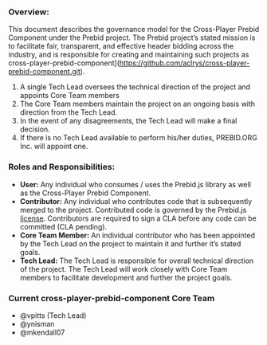 ### Overview:

This document describes the governance model for the Cross-Player Prebid Component under the Prebid project. The Prebid project’s stated mission is to facilitate fair, transparent, and effective header bidding across the industry, and is responsible for creating and maintaining such projects as cross-player-prebid-component](https://github.com/aclrys/cross-player-prebid-component.git).

1.	A single Tech Lead oversees the technical direction of the project and appoints Core Team members
2.	The Core Team members maintain the project on an ongoing basis with direction from the Tech Lead.
3.	In the event of any disagreements, the Tech Lead will make a final decision.
4.	If there is no Tech Lead available to perform his/her duties, PREBID.ORG Inc. will appoint one.

### Roles and Responsibilities:
- **User:** Any individual who consumes / uses the Prebid.js library as well as the Cross-Player Prebid Component.
- **Contributor:** Any individual who contributes code that is subsequently merged to the project. Contributed code is governed by the Prebid.js [license](https://github.com/aclrys/Prebid.js/blob/master/LICENSE). Contributors are required to sign a CLA before any code can be committed (CLA pending).
- **Core Team Member:** An individual contributor who has been appointed by the Tech Lead on the project to maintain it and further it’s stated goals.
- **Tech Lead:** The Tech Lead is responsible for overall technical direction of the project. The Tech Lead will work closely with Core Team members to facilitate development and further the project goals.

### Current cross-player-prebid-component Core Team
- @vpitts (Tech Lead)
- @ynisman
- @mkendall07

